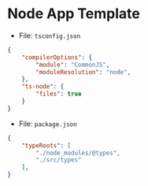 # Node App Template

- File: `tsconfig.json`

```json
{
    "compilerOptions": {
        "module": "CommonJS", 
        "moduleResolution": "node", 
    },
    "ts-node": {
        "files": true
    }
}
```

- File: `package.json`

```json
{
    "typeRoots": [
        "./node_modules/@types",
        "./src/types"
    ],
}
```

